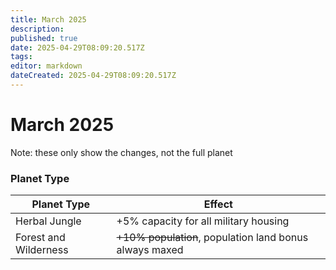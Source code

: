 ```yaml
---
title: March 2025
description: 
published: true
date: 2025-04-29T08:09:20.517Z
tags: 
editor: markdown
dateCreated: 2025-04-29T08:09:20.517Z
---
```


# March 2025
Note: these only show the changes, not the full planet
  
  
### Planet Type

| Planet Type           | Effect                                              |
|------------------------|-----------------------------------------------------|
| Herbal Jungle          | +5% capacity for all military housing               |
| Forest and Wilderness  | ~~+10% population~~, population land bonus always maxed |
